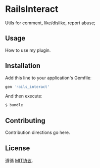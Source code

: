 # RailsInteract
Utils for comment, like/dislike, report abuse;

## Usage
How to use my plugin.

## Installation
Add this line to your application's Gemfile:

```ruby
gem 'rails_interact'
```

And then execute:
```bash
$ bundle
```

## Contributing
Contribution directions go here.

## License
遵循 [MIT协议](https://opensource.org/licenses/MIT).
